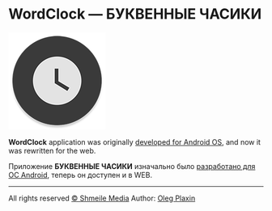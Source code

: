 # WordClock — БУКВЕННЫЕ ЧАСИКИ
![WordClock Logo](./img/wordclock192.png)

**WordClock** application was originally [developed for Android OS](https://play.google.com/store/apps/details?id=ru.shmeile.wordclock2), and now it was rewritten for the web.

Приложение **БУКВЕННЫЕ ЧАСИКИ** изначально было [разработано для ОС Android](https://play.google.com/store/apps/details?id=ru.shmeile.wordclock2), теперь он доступен и в WEB.
***

All rights reserved [© Shmeile Media](https://bitbucket.org/shmeileru)
Author: [Oleg Plaxin](https://bitbucket.org/plaxin)
